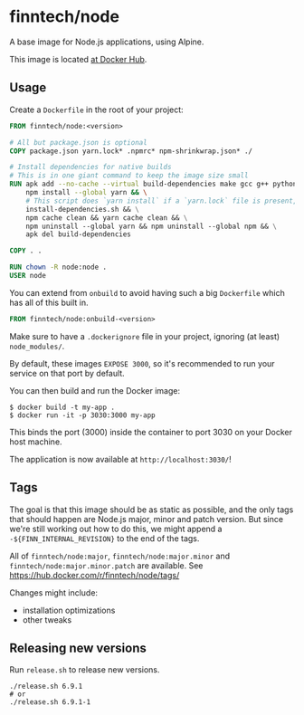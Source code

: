 # finntech/node

A base image for Node.js applications, using Alpine.

This image is located [at Docker Hub](https://hub.docker.com/r/finntech/node/).

## Usage

Create a `Dockerfile` in the root of your project:

```Dockerfile
FROM finntech/node:<version>

# All but package.json is optional
COPY package.json yarn.lock* .npmrc* npm-shrinkwrap.json* ./

# Install dependencies for native builds
# This is in one giant command to keep the image size small
RUN apk add --no-cache --virtual build-dependencies make gcc g++ python git && \
    npm install --global yarn && \
    # This script does `yarn install` if a `yarn.lock` file is present, otherwise `npm install`
    install-dependencies.sh && \
    npm cache clean && yarn cache clean && \
    npm uninstall --global yarn && npm uninstall --global npm && \
    apk del build-dependencies

COPY . .

RUN chown -R node:node .
USER node
```

You can extend from `onbuild` to avoid having such a big `Dockerfile` which has all of this built in.

```Dockerfile
FROM finntech/node:onbuild-<version>
```

Make sure to have a `.dockerignore` file in your project, ignoring (at least) `node_modules/`.

By default, these images `EXPOSE 3000`, so it's recommended to run your service on that port by default.

You can then build and run the Docker image:

```
$ docker build -t my-app .
$ docker run -it -p 3030:3000 my-app
```

This binds the port (3000) inside the container to port 3030 on your Docker host machine.

The application is now available at `http://localhost:3030/`!

## Tags

The goal is that this image should be as static as possible, and the only tags that should happen are Node.js major, minor and patch version.
But since we're still working out how to do this, we might append a `-${FINN_INTERNAL_REVISION}` to the end of the tags.

All of `finntech/node:major`, `finntech/node:major.minor` and `finntech/node:major.minor.patch` are available.
See https://hub.docker.com/r/finntech/node/tags/

Changes might include:

- installation optimizations
- other tweaks

## Releasing new versions

Run `release.sh` to release new versions.

```sh-session
./release.sh 6.9.1
# or
./release.sh 6.9.1-1
```
